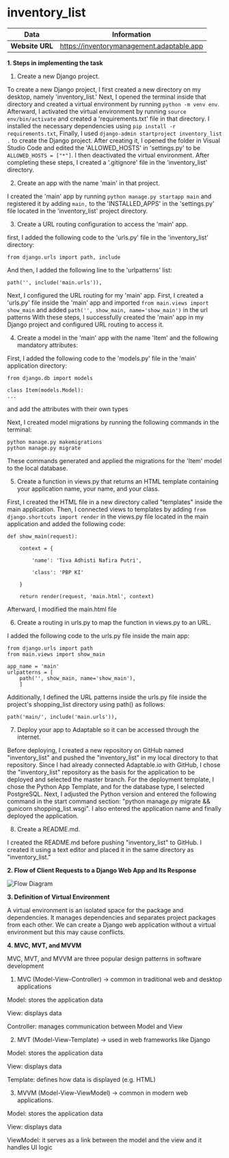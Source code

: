 # inventory_list


| Data | Information     |     
| :---:   | :---: | 
| **Website URL** |https://inventorymanagement.adaptable.app | 

**1. Steps in implementing the task**
1. Create a new Django project.
   
To create a new Django project, I first created a new directory on my desktop, namely 'inventory_list.' Next, I opened the terminal inside that directory and created a virtual environment by running ```python -m venv env```. Afterward, I activated the virtual environment by running ```source env/bin/activate``` and created a 'requirements.txt' file in that directory. I installed the necessary dependencies using ```pip install -r requirements.txt```, Finally, I used ```django-admin startproject inventory_list .``` to create the Django project. After creating it, I opened the folder in Visual Studio Code and edited the 'ALLOWED_HOSTS'  in 'settings.py' to be ```ALLOWED_HOSTS = ["*"]```. I then deactivated the virtual environment.
After completing these steps, I created a '.gitignore' file in the 'inventory_list' directory.

2. Create an app with the name 'main' in that project.
   
I created the 'main' app by running ```python manage.py startapp main``` and registered it by adding ```main,``` to the 'INSTALLED_APPS' in the 'settings.py' file located in the 'inventory_list' project directory.

3. Create a URL routing configuration to access the 'main' app.
   
first, I added the following code to the 'urls.py' file in the 'inventory_list' directory:

```
from django.urls import path, include
```
And then, I added the following line to the 'urlpatterns' list:

```
path('', include('main.urls')),
```

Next, I configured the URL routing for my 'main' app. First, I created a 'urls.py' file inside the 'main' app and imported ```from main.views import show_main``` and added ```path('', show_main, name='show_main')``` in the url patterns
With these steps, I successfully created the 'main' app in my Django project and configured URL routing to access it.

4. Create a model in the 'main' app with the name 'Item' and the following mandatory attributes:
   
First, I added the following code to the 'models.py' file in the 'main' application directory:

```
from django.db import models

class Item(models.Model):
...
```
  
and add the attributes with their own types
    
Next, I created model migrations by running the following commands in the terminal:

```
python manage.py makemigrations
python manage.py migrate
```
These commands generated and applied the migrations for the 'Item' model to the local database.

5. Create a function in views.py that returns an HTML template containing your application name, your name, and your class.
   
First, I created the HTML file in a new directory called "templates" inside the main application. Then, I connected views to templates by adding ```from django.shortcuts import render``` in the views.py file located in the main application and added the following code:

```
def show_main(request):

    context = {
    
        'name': 'Tiva Adhisti Nafira Putri',
        
        'class': 'PBP KI'
        
    }
    
    return render(request, 'main.html', context)
```
    
Afterward, I modified the main.html file

6. Create a routing in urls.py to map the function in views.py to an URL.

I added the following code to the urls.py file inside the main app:

```
from django.urls import path
from main.views import show_main

app_name = 'main'
urlpatterns = [
    path('', show_main, name='show_main'),
    ]
```
    
Additionally, I defined the URL patterns inside the urls.py file inside the project's shopping_list directory using path() as follows:

```
path('main/', include('main.urls')),
```

7. Deploy your app to Adaptable so it can be accessed through the internet.
   
Before deploying, I created a new repository on GitHub named "inventory_list" and pushed the "inventory_list" in my local directory to that repository.
Since I had already connected Adaptable.io with GitHub, I chose the "inventory_list" repository as the basis for the application to be deployed and selected the master branch. For the deployment template, I chose the Python App Template, and for the database type, I selected PostgreSQL. Next, I adjusted the Python version and entered the following command in the start command section: "python manage.py migrate && gunicorn shopping_list.wsgi". I also entered the application name and finally deployed the application.

8. Create a README.md.
    
I created the README.md before pushing "inventory_list" to GitHub. I created it using a text editor and placed it in the same directory as "inventory_list."

**2. Flow of Client Requests to a Django Web App and Its Response**

![Flow Diagram](https://github.com/tvadhisti/inventory_list/assets/127074983/b15b12e1-5a40-4417-be6f-923ce340c6ba)


**3. Definition of Virtual Environment**

A virtual environment is an isolated space for the package and dependencies. It manages dependencies and separates project packages from each other. We can create a Django web application without a virtual environment but this may cause conflicts.

**4. MVC, MVT, and MVVM**

MVC, MVT, and MVVM are three popular design patterns in software development

1. MVC (Model-View-Controller) -> common in traditional web and desktop applications

Model: stores the application data

View: displays data

Controller: manages communication between Model and View

2. MVT (Model-View-Template) -> used in web frameworks like Django
   
Model: stores the application data

View: displays data

Template: defines how data is displayed (e.g. HTML)

3. MVVM (Model-View-ViewModel) -> common in modern web applications.
   
Model: stores the application data

View: displays data

ViewModel: it serves as a link between the model and the view and it handles UI logic

